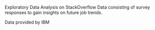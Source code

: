 Exploratory Data Analysis on StackOverflow Data consisting of survey responses to gain insights on future job trends.

Data provided by IBM
